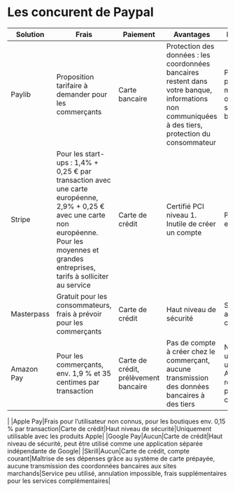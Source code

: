 # Les concurent de Paypal

|Solution|Frais|Paiement|Avantages|Inconvénients|
|---|---|---|---|---|
|Paylib|Proposition tarifaire à demander pour les commerçants|Carte bancaire|Protection des données : les coordonnées bancaires restent dans votre banque, informations non communiquées à des tiers, protection du consommateur|Proposé par peu de sites marchands, ouvert à seulement 6 banques|
|Stripe|Pour les start-ups : 1,4% + 0,25 € par transaction avec une carte européenne, 2,9% + 0,25 € avec une carte non européenne. Pour les moyennes et grandes entreprises, tarifs à solliciter au service|Carte de crédit|Certifié PCI niveau 1.  Inutile de créer un compte|Partie de Stripe en anglais|
|Masterpass|Gratuit pour les consommateurs, frais à prévoir pour les commerçants|Carte de crédit|Haut niveau de sécurité|Seulement accessible avec carte de crédit|
|Amazon Pay|Pour les commerçants, env. 1,9 % et 35 centimes par transaction|Carte de crédit, prélèvement bancaire|Pas de compte à créer chez le commerçant, aucune transmission des données bancaires à des tiers|Ne peut être utilisé qu’avec un compte Amazon, réserves sur la protection des consommateurs
|
|Apple Pay|Frais pour l’utilisateur non connus, pour les boutiques env. 0,15 % par transaction|Carte de crédit|Haut niveau de sécurité|Uniquement utilisable avec les produits Apple|
|Google Pay|Aucun|Carte de crédit|Haut niveau de sécurité, peut être utilisé comme une application séparée indépendante de Google|
|Skrill|Aucun|Carte de crédit, compte courant|Maîtrise de ses dépenses grâce au système de carte prépayée, aucune transmission des coordonnées bancaires aux sites marchands|Service peu utilisé, annulation impossible, frais supplémentaires pour les services complémentaires|
